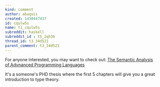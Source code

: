 ```yaml
---
kind: comment
author: abaquis
created: 1430447437
id: cqulw5s
name: t1_cqulw5s
subreddit: haskell
subreddit_id : t5_2qh36
thread_id: t3_34d521
parent_comment: t3_34d521
---
```


For anyone interested, you may want to check out: [The Semantic Analysis of Advnanced Programming Languages](http://ir.uiowa.edu/cgi/viewcontent.cgi?article=5351&amp;context=etd)

It's a someone's PHD thesis where the first 5 chapters will give you a great introduction to type theory.
